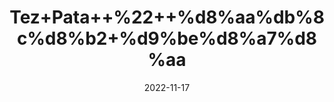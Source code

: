 ---
title: 'Tez+Pata++%22++%d8%aa%db%8c%d8%b2+%d9%be%d8%a7%d8%aa'
date: '2022-11-17' 
metatag: '' 
inventory: '0' 
draft: false 
# meta description 
shortDescripton: '+Bay+Leaves+%22+Tezpatta+has+been+studied+to+reduce+the+bad+cholesterol+that+is+LDL-cholesterol+and+increase+good+HDL+cholesterol+and+reduce+triglycerides.+Therefore%2c+it+may+help+in+reducing+the+risk+of+heart+diseases'
description: 'Spices+%d9%85%d8%b5%d8%a7%d9%84%d8%ad%db%92'
longdescription: ''
tags: ''
brand: ''
subCategory: ''
unit: '10 gm-Pk'
sellCount: '0'
featured: True
# product Price
price: '20.0'
# Product Short Description
shortDescription: '+Bay+Leaves+%22+Tezpatta+has+been+studied+to+reduce+the+bad+cholesterol+that+is+LDL-cholesterol+and+increase+good+HDL+cholesterol+and+reduce+triglycerides.+Therefore%2c+it+may+help+in+reducing+the+risk+of+heart+diseases'
productID: '1BA4CB7D-1029-ED11-9968-005056B3A416'
type: 'products'
category: 'Spices+%d9%85%d8%b5%d8%a7%d9%84%d8%ad%db%92' 
thumnailproduct: 'https://eraconnect.blob.core.windows.net/product-images/aminsaddiquidawakhana/1BA4CB7D-1029-ED11-9968-005056B3A416.webp' 
images:
  - image: 'https://eraconnect.blob.core.windows.net/product-images/aminsaddiquidawakhana/1BA4CB7D-1029-ED11-9968-005056B3A416.webp'  
Variants:
---